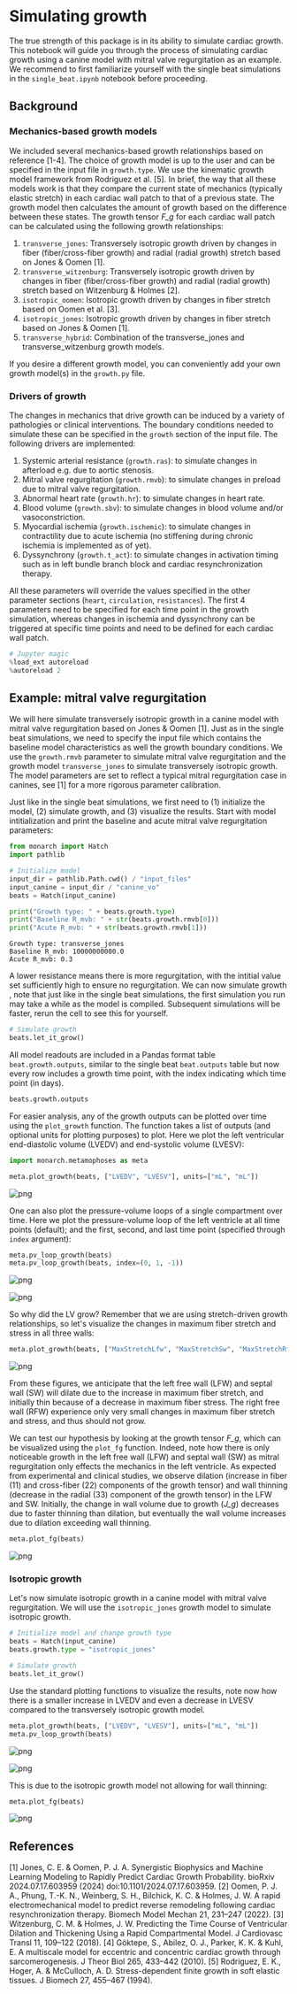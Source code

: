 # Simulating growth
The true strength of this package is in its ability to simulate cardiac growth. This notebook will guide you through the process of simulating cardiac growth using a canine model with mitral valve regurgitation as an example. We recommend to first familiarize yourself with the single beat simulations in the `single_beat.ipynb` notebook before proceeding.

## Background
### Mechanics-based growth models
We included several mechanics-based growth relationships based on reference [1-4]. The choice of growth model is up to the user and can be specified in the input file in `growth.type`. We use the kinematic growth model framework from Rodriguez et al. [5]. In brief, the way that all these models work is that they compare the current state of mechanics (typically elastic stretch) in each cardiac wall patch to that of a previous state. The growth model then calculates the amount of growth based on the difference between these states. The growth tensor *F_g* for each cardiac wall patch can be calculated using the following growth relationships:
1. `transverse_jones`: Transversely isotropic growth driven by changes in fiber (fiber/cross-fiber growth) and radial (radial growth) stretch based on Jones & Oomen [1].
2. `transverse_witzenburg`: Transversely isotropic growth driven by changes in fiber (fiber/cross-fiber growth) and radial (radial growth) stretch based on Witzenburg & Holmes [2].
3. `isotropic_oomen`: Isotropic growth driven by changes in fiber stretch based on Oomen et al. [3].
4. `isotropic_jones`: Isotropic growth driven by changes in fiber stretch based on Jones & Oomen [1].
5. `transverse_hybrid`: Combination of the transverse_jones and transverse_witzenburg growth models.

If you desire a different growth model, you can conveniently add your own growth model(s) in the `growth.py` file.

### Drivers of growth
The changes in mechanics that drive growth can be induced by a variety of pathologies or clinical interventions. The boundary conditions needed to simulate these can be specified in the `growth` section of the input file. The following drivers are implemented:
1. Systemic arterial resistance (`growth.ras`): to simulate changes in afterload e.g. due to aortic stenosis.
2. Mitral valve regurgitation (`growth.rmvb`): to simulate changes in preload due to mitral valve regurgitation.
3. Abnormal heart rate (`growth.hr`): to simulate changes in heart rate.
4. Blood volume (`growth.sbv`): to simulate changes in blood volume and/or vasoconstriction.
5. Myocardial ischemia (`growth.ischemic`): to simulate changes in contractility due to acute ischemia (no stiffening during chronic ischemia is implemented as of yet).
6. Dyssynchrony (`growth.t_act`): to simulate changes in activation timing such as in left bundle branch block and cardiac resynchronization therapy.
 
All these parameters will override the values specified in the other parameter sections (`heart`, `circulation`, `resistances`). The first 4 parameters need to be specified for each time point in the growth simulation, whereas changes in ischemia and dyssynchrony can be triggered at specific time points and need to be defined for each cardiac wall patch.


```python
# Jupyter magic
%load_ext autoreload
%autoreload 2
```

## Example: mitral valve regurgitation
We will here simulate transversely isotropic growth in a canine model with mitral valve regurgitation based on Jones & Oomen [1]. Just as in the single beat simulations, we need to specify the input file which contains the baseline model characteristics as well the growth boundary conditions. We use the `growth.rmvb` parameter to simulate mitral valve regurgitation and the growth model `transverse_jones` to simulate transversely isotropic growth. The model parameters are set to reflect a typical mitral regurgitation case in canines, see [1] for a more rigorous parameter calibration.

Just like in the single beat simulations, we first need to (1) initialize the model, (2) simulate growth, and (3) visualize the results. Start with model intitialization and print the baseline and acute mitral valve regurgitation parameters:


```python
from monarch import Hatch
import pathlib

# Initialize model
input_dir = pathlib.Path.cwd() / "input_files"
input_canine = input_dir / "canine_vo"
beats = Hatch(input_canine)

print("Growth type: " + beats.growth.type)
print("Baseline R_mvb: " + str(beats.growth.rmvb[0]))
print("Acute R_mvb: " + str(beats.growth.rmvb[1]))
```

    Growth type: transverse_jones
    Baseline R_mvb: 10000000000.0
    Acute R_mvb: 0.3


A lower resistance means there is more regurgitation, with the intitial value set sufficiently high to ensure no regurgitation. We can now simulate growth , note that just like in the single beat simulations, the first simulation you run may take a while as the model is compiled. Subsequent simulations will be faster, rerun the cell to see this for yourself.


```python
# Simulate growth
beats.let_it_grow()
```

All model readouts are included in a Pandas format table `beat.growth.outputs`, similar to the single beat `beat.outputs` table but now every row includes a growth time point, with the index indicating which time point (in days).


```python
beats.growth.outputs
```




<div>
<style scoped>
    .dataframe tbody tr th:only-of-type {
        vertical-align: middle;
    }

    .dataframe tbody tr th {
        vertical-align: top;
    }

    .dataframe thead th {
        text-align: right;
    }
</style>
</div>



For easier analysis, any of the growth outputs can be plotted over time using the `plot_growth` function. The function takes a list of outputs (and optional units for plotting purposes) to plot. Here we plot the left ventricular end-diastolic volume (LVEDV) and end-systolic volume (LVESV):


```python
import monarch.metamophoses as meta

meta.plot_growth(beats, ["LVEDV", "LVESV"], units=["mL", "mL"])
```


    
![png](growth_files/growth_9_0.png)
    


One can also plot the pressure-volume loops of a single compartment over time. Here we plot the pressure-volume loop of the left ventricle at all time points (default); and the first, second, and last time point (specified through `index` argument):


```python
meta.pv_loop_growth(beats)
meta.pv_loop_growth(beats, index=(0, 1, -1))
```


    
![png](growth_files/growth_11_0.png)
    



    
![png](growth_files/growth_11_1.png)
    


So why did the LV grow? Remember that we are using stretch-driven growth relationships, so let's visualize the changes in maximum fiber stretch and stress in all three walls:


```python
meta.plot_growth(beats, ["MaxStretchLfw", "MaxStretchSw", "MaxStretchRfw", "MaxStressLfw", "MaxStressSw", "MaxStressRfw"], units=["-", "-", "-"])
```


    
![png](growth_files/growth_13_0.png)
    


From these figures, we anticipate that the left free wall (LFW) and septal wall (SW) will dilate due to the increase in maximum fiber stretch, and initially thin because of a decrease in maximum fiber stress. The right free wall (RFW) experience only very small changes in maximum fiber stretch and stress, and thus should not grow.

We can test our hypothesis by looking at the growth tensor *F_g*, which can be visualized using the `plot_fg` function. Indeed, note how there is only noticeable growth in the left free wall (LFW) and septal wall (SW) as mitral regurgitation only effects the mechanics in the left ventricle. As expected from experimental and clinical studies, we observe dilation (increase in fiber (11) and cross-fiber (22) components of the growth tensor) and wall thinning (decrease in the radial (33) component of the growth tensor) in the LFW and SW. Initially, the change in wall volume due to growth (*J_g*) decreases due to faster thinning than dilation, but eventually the wall volume increases due to dilation exceeding wall thinning.


```python
meta.plot_fg(beats)
```


    
![png](growth_files/growth_15_0.png)
    


### Isotropic growth
Let's now simulate isotropic growth in a canine model with mitral valve regurgitation. We will use the `isotropic_jones` growth model to simulate isotropic growth.


```python
# Initialize model and change growth type
beats = Hatch(input_canine)
beats.growth.type = "isotropic_jones"

# Simulate growth
beats.let_it_grow()
```

Use the standard plotting functions to visualize the results, note now how there is a smaller increase in LVEDV and even a decrease in LVESV compared to the transversely isotropic growth model.


```python
meta.plot_growth(beats, ["LVEDV", "LVESV"], units=["mL", "mL"])
meta.pv_loop_growth(beats)
```


    
![png](growth_files/growth_19_0.png)
    



    
![png](growth_files/growth_19_1.png)
    


This is due to the isotropic growth model not allowing for wall thinning:


```python
meta.plot_fg(beats)
```


    
![png](growth_files/growth_21_0.png)
    


## References
[1] Jones, C. E. & Oomen, P. J. A. Synergistic Biophysics and Machine Learning Modeling to Rapidly Predict Cardiac Growth Probability. bioRxiv 2024.07.17.603959 (2024) doi:10.1101/2024.07.17.603959.
[2] Oomen, P. J. A., Phung, T.-K. N., Weinberg, S. H., Bilchick, K. C. & Holmes, J. W. A rapid electromechanical model to predict reverse remodeling following cardiac resynchronization therapy. Biomech Model Mechan 21, 231–247 (2022).
[3] Witzenburg, C. M. & Holmes, J. W. Predicting the Time Course of Ventricular Dilation and Thickening Using a Rapid Compartmental Model. J Cardiovasc Transl 11, 109–122 (2018).
[4] Göktepe, S., Abilez, O. J., Parker, K. K. & Kuhl, E. A multiscale model for eccentric and concentric cardiac growth through sarcomerogenesis. J Theor Biol 265, 433–442 (2010).
[5] Rodriguez, E. K., Hoger, A. & McCulloch, A. D. Stress-dependent finite growth in soft elastic tissues. J Biomech 27, 455–467 (1994).


```python

```
